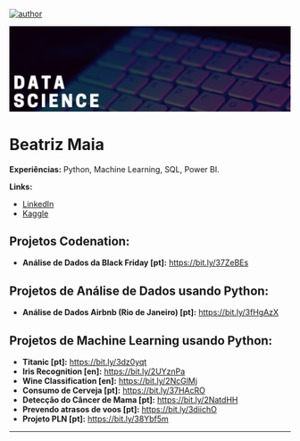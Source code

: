 [![author](https://img.shields.io/badge/author-beatrizmaiads-red.svg)](https://www.linkedin.com/in/beatrizmaiads/)

<p align="center">
  <img src="banner.png" >
</p>

# Beatriz Maia

**Experiências:** Python, Machine Learning, SQL, Power BI.

**Links:**
* [LinkedIn](https://www.linkedin.com/in/beatrizmaiads/)
* [Kaggle](https://www.kaggle.com/beatrizmaia)

## Projetos Codenation: 

* **Análise de Dados da Black Friday [pt]:** https://bit.ly/37ZeBEs

## Projetos de Análise de Dados usando Python:

* **Análise de Dados Airbnb (Rio de Janeiro) [pt]:** https://bit.ly/3fHgAzX

## Projetos de Machine Learning usando Python:

* **Titanic [pt]:** https://bit.ly/3dz0yqt
* **Iris Recognition [en]:** https://bit.ly/2UYznPa
* **Wine Classification [en]:** https://bit.ly/2NcGlMj
* **Consumo de Cerveja [pt]:** https://bit.ly/37HAcRO
* **Detecção do Câncer de Mama [pt]:** https://bit.ly/2NatdHH
* **Prevendo atrasos de voos [pt]:** https://bit.ly/3diichO
* **Projeto PLN [pt]:** https://bit.ly/38Ybf5m
---


